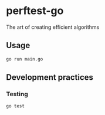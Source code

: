 # perftest-go

The art of creating efficient algorithms

## Usage

```bash
go run main.go
```

## Development practices

### Testing

```bash
go test
```
